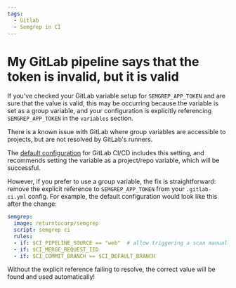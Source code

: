 ```yaml
---
tags:
  - Gitlab
  - Semgrep in CI
---
```


# My GitLab pipeline says that the token is invalid, but it is valid

If you've checked your GitLab variable setup for `SEMGREP_APP_TOKEN` and are sure that the value is valid, this may be occurring because the variable is set as a group variable, and your configuration is explicitly referencing `SEMGREP_APP_TOKEN` in the `variables` section.

There is a known issue with GitLab where group variables are accessible to projects, but are not resolved by GitLab's runners.

The [default configuration](https://semgrep.dev/docs/semgrep-ci/sample-ci-configs/#gitlab-cicd) for GitLab CI/CD includes this setting, and recommends setting the variable as a project/repo variable, which will be successful. 

However, if you prefer to use a group variable, the fix is straightforward: remove the explicit reference to `SEMGREP_APP_TOKEN` from your `.gitlab-ci.yml` config. For example, the default configuration would look like this after the change:

```yml
semgrep:
  image: returntocorp/semgrep
  script: semgrep ci
  rules:
  - if: $CI_PIPELINE_SOURCE == "web"  # allow triggering a scan manually from the gitlab UI
  - if: $CI_MERGE_REQUEST_IID
  - if: $CI_COMMIT_BRANCH == $CI_DEFAULT_BRANCH
```

Without the explicit reference failing to resolve, the correct value will be found and used automatically!
